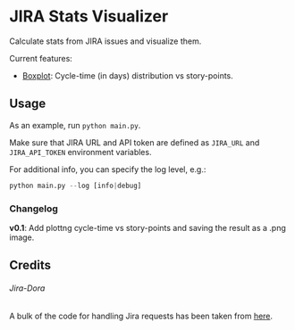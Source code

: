 # JIRA Stats Visualizer

Calculate stats from JIRA issues and visualize them.

Current features:

- [Boxplot](https://en.wikipedia.org/wiki/Box_plot): Cycle-time (in days) distribution vs story-points.

## Usage

As an example, run `python main.py`.

Make sure that JIRA URL and API token are defined as `JIRA_URL` and `JIRA_API_TOKEN` environment variables.

For additional info, you can specify the log level, e.g.:

```python
python main.py --log [info|debug]
```

### Changelog

**v0.1**: Add plottng cycle-time vs story-points and saving the result as a .png image.

## Credits

###### Jira-Dora

A bulk of the code for handling Jira requests has been taken from [here](https://github.com/celeborne/jira-dora).
